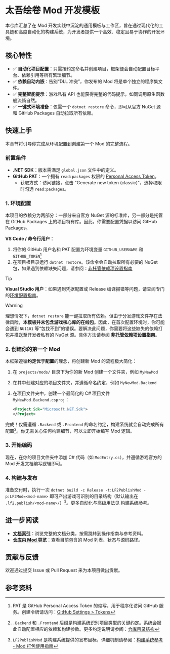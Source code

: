 # 太吾绘卷 Mod 开发模板

本仓库汇总了在 Mod 开发实践中沉淀的通用模板与工作区，旨在通过现代化的工具链和高度自动化的构建系统，为开发者提供一个高效、稳定且易于协作的开发环境。

## 核心特性

- ✅ **自动化项目配置**：只需按约定命名并创建项目，框架便会自动配置目标平台、依赖引用等所有繁琐细节。
- ✅ **依赖自动内嵌**：告别“DLL 冲突”，你发布的 Mod 将是单个独立的程序集文件。
- ✅ **完整智能提示**：游戏私有 API 也能获得完整的代码提示，如同调用原生函数般流畅自然。
- ✅ **一键式环境准备**：仅需一个 `dotnet restore` 命令，即可从官方 NuGet 源和 GitHub Packages 自动拉取所有依赖。

## 快速上手

本章节将引导你完成从环境配置到创建第一个 Mod 的完整流程。

### 前置条件

- **.NET SDK**：版本需满足 `global.json` 文件中的定义。
- **GitHub PAT**：一个拥有 `read:packages` 权限的 [Personal Access Token](https://github.com/settings/tokens)。
  - 获取方式：访问链接，点击 "Generate new token (classic)"，选择权限时勾选 `read:packages`。

### 1. 环境配置

本项目的依赖分为两部分：一部分来自官方 NuGet 源的标准库，另一部分是托管在 GitHub Packages 上的项目特有库。因此，你需要配置凭据以访问 GitHub Packages。

**VS Code / 命令行用户**：

1. 将你的 GitHub 用户名和 PAT 配置为环境变量 `GITHUB_USERNAME` 和 `GITHUB_TOKEN`[^1]
2. 在项目根目录运行 `dotnet restore`。该命令会自动拉取所有必要的 NuGet包，如果遇到依赖缺失问题，请参阅：[非托管依赖项设置指南](./projects/unmanaged-vendor/README.md)

> [!TIP]
> **Visual Studio 用户**：如果遇到凭据配置或 Release 编译报错等问题，请查阅专门的[环境配置指南](./docs/how-to/visual-studio-setup.md)。

> [!WARNING]
> 理想情况下，`dotnet restore` 能一键拉取所有依赖。但由于分发游戏文件存在法律风险，**本模板并未包含游戏核心库的在线包**。因此，在首次配置环境时，你可能会遇到 `NU1101` 等“包找不到”的错误。要解决此问题，你需要将这些缺失的依赖打包并推送至开发者私有的 NuGet 源。具体方法请参阅 [**非托管依赖项设置指南**](./projects/unmanaged-vendor/README.md)。

### 2. 创建你的第一个 Mod

本框架遵循**约定优于配置**的理念，将创建新 Mod 的流程极大简化：

1. 在 `projects/mods/` 目录下为你的新 Mod 创建一个文件夹，例如 `MyNewMod`
2. 在其中创建对应的项目文件夹，并遵循命名约定，例如 `MyNewMod.Backend`
3. 在项目文件夹中，创建一个最简化的 C# 项目文件 `MyNewMod.Backend.csproj`：

    ```xml
    <Project Sdk="Microsoft.NET.Sdk">
    </Project>
    ```

完成！仅需遵循 `.Backend` 或 `.Frontend` 的命名约定，构建系统就会自动完成所有配置[^2]。你无需关心任何构建细节，可以立即开始编写 Mod 逻辑。

### 3. 开始编码

现在，在你的项目文件夹中添加 C# 代码（如 `ModEntry.cs`），并遵循游戏官方的 Mod 开发文档编写逻辑即可。

### 4. 构建与发布

准备交付时，执行一次 `dotnet build -c Release -t:LF2PublishMod -p:LF2Mod=<mod-name>` 即可产出游戏可识别的目录结构（默认输出在 `.lf2.publish/<mod-name>/`）[^3]。更多自动化与高级用法见 [构建系统参考](./docs/reference/build-system.md)。

## 进一步阅读

- **[文档索引](./docs/README.md)**：浏览完整的文档分类，按需跳转到操作指南与参考资料。
- **[仓库内 Mod 导览](./projects/mods/README.md)**：查看目前包含的 Mod 列表、状态与源码路径。

## 贡献与反馈

欢迎通过提交 Issue 或 Pull Request 来为本项目做出贡献。

## 参考资料

[^1]: PAT 是 GitHub Personal Access Token 的缩写，用于程序化访问 GitHub 服务。创建令牌请访问：[GitHub Settings > Tokens](https://github.com/settings/tokens)

[^2]: `.Backend` 和 `.Frontend` 后缀是构建系统识别项目类型的关键约定。系统会据此自动配置相应的依赖和构建参数。更多约定说明请参阅：[仓库目录结构](./docs/reference/repository-layout.md)

[^3]: `LF2PublishMod` 是构建系统提供的发布目标，详细机制请参阅：[构建系统参考 - Mod 打包使用指南](./docs/reference/build-system.md#mod-打包使用指南)
